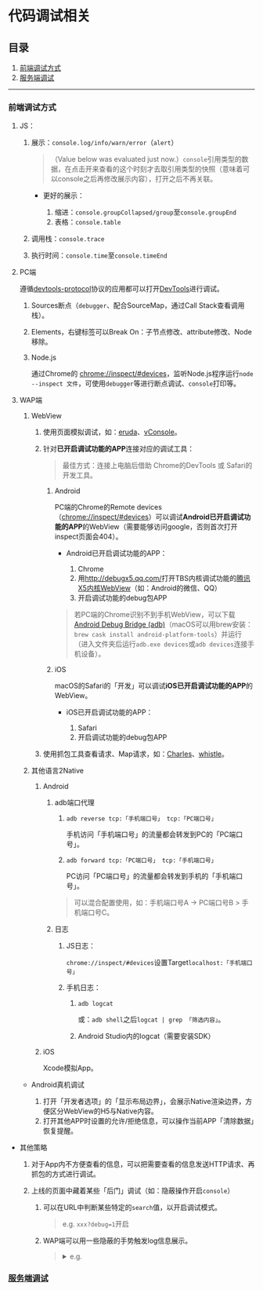 # 代码调试相关

## 目录
1. [前端调试方式](#前端调试方式)
1. [服务端调试](#服务端调试)

---

### 前端调试方式
1. JS：

    1. 展示：`console.log/info/warn/error`（`alert`）

        >（Value below was evaluated just now.）`console`引用类型的数据，在点击开来查看的这个时刻才去取引用类型的快照（意味着可以console之后再修改展示内容），打开之后不再关联。

        - 更好的展示：

            1. 缩进：`console.groupCollapsed/group`至`console.groupEnd`
            2. 表格：`console.table`
    2. 调用栈：`console.trace`
    3. 执行时间：`console.time`至`console.timeEnd`
2. PC端

    遵循[devtools-protocol](https://github.com/chromedevtools/devtools-protocol)协议的应用都可以打开[DevTools](https://developers.google.com/web/tools/chrome-devtools)进行调试。

    1. Sources断点（`debugger`、配合SourceMap，通过Call Stack查看调用栈）。
    2. Elements，右键标签可以Break On：子节点修改、attribute修改、Node移除。
    3. Node.js

        通过Chrome的 <chrome://inspect/#devices>，监听Node.js程序运行`node --inspect 文件`，可使用`debugger`等进行断点调试、`console`打印等。
3. WAP端

    1. WebView

        1. 使用页面模拟调试，如：[eruda](https://github.com/liriliri/eruda)、[vConsole](https://github.com/Tencent/vConsole)。
        2. 针对**已开启调试功能的APP**连接对应的调试工具：

            >最佳方式：连接上电脑后借助 Chrome的DevTools 或 Safari的开发工具。

            1. Android

                PC端的Chrome的Remote devices（<chrome://inspect/#devices>）可以调试**Android已开启调试功能的APP**的WebView（需要能够访问google，否则首次打开inspect页面会404）。

                - Android已开启调试功能的APP：

                    1. Chrome
                    2. 用<http://debugx5.qq.com/>打开TBS内核调试功能的[腾讯X5内核WebView](https://x5.tencent.com/)（如：Android的微信、QQ）
                    3. 开启调试功能的debug包APP

                >若PC端的Chrome识别不到手机WebView，可以下载[Android Debug Bridge (adb)](https://developer.android.google.cn/studio/releases/platform-tools.html?hl=zh-cn#downloads)（macOS可以用brew安装：`brew cask install android-platform-tools`）并运行（进入文件夹后运行`adb.exe devices`或`adb devices`连接手机设备）。
            2. iOS

                macOS的Safari的「开发」可以调试**iOS已开启调试功能的APP**的WebView。

                - iOS已开启调试功能的APP：

                    1. Safari
                    2. 开启调试功能的debug包APP
        3. 使用抓包工具查看请求、Map请求，如：[Charles](https://github.com/realgeoffrey/knowledge/blob/master/工具使用/Charles使用/README.md#charles使用)、[whistle](https://github.com/realgeoffrey/knowledge/blob/master/工具使用/whistle使用/README.md#whistle使用)。
    2. 其他语言2Native

        1. Android

            1. adb端口代理

                1. `adb reverse tcp:「手机端口号」 tcp:「PC端口号」`

                    手机访问「手机端口号」的流量都会转发到PC的「PC端口号」。
                2. `adb forward tcp:「PC端口号」 tcp:「手机端口号」`

                    PC访问「PC端口号」的流量都会转发到手机的「手机端口号」。

                >可以混合配置使用，如：手机端口号A -> PC端口号B > 手机端口号C。
            2. 日志

                1. JS日志：

                    `chrome://inspect/#devices`设置Target`localhost:「手机端口号」`
                2. 手机日志：

                    1. `adb logcat`

                        或：`adb shell`之后`logcat | grep 「筛选内容」`。
                    2. Android Studio内的logcat（需要安装SDK）
        2. iOS

            Xcode模拟App。

    - Android真机调试

        1. 打开「开发者选项」的「显示布局边界」，会展示Native渲染边界，方便区分WebView的H5与Native内容。
        2. 打开其他APP时设置的允许/拒绝信息，可以操作当前APP「清除数据」恢复提醒。

- 其他策略

    1. 对于App内不方便查看的信息，可以把需要查看的信息发送HTTP请求、再抓包的方式进行调试。
    2. 上线的页面中藏着某些「后门」调试（如：隐蔽操作开启`console`）

        1. 可以在URL中判断某些特定的`search`值，以开启调试模式。

            >e.g. `xxx?debug=1`开启
        2. WAP端可以用一些隐蔽的手势触发log信息展示。

            ><details>
            ><summary>e.g.</summary>
            >
            >```javascript
            >let consolelogId = 0
            >
            >function wapConsole () {
            >  if (event.touches.length >= 4) {    // 4个触发点以上
            >    consolelogId += 1
            >
            >    if (consolelogId >= 2) {    // 2次以上触发
            >      // 展示隐藏的调试信息
            >      const newScript = document.createElement('script')
            >      const appendPlace = document.getElementsByTagName('body')[0] || document.getElementsByTagName('head')[0]
            >
            >      newScript.onload = function () { // 只能保证加载完成，但不能判断是否执行
            >        eruda.init()   // new VConsole()
            >        newScript.onload = null
            >      }
            >
            >      // onerror表示加载失败
            >
            >      newScript.src = '//unpkg.com/eruda'    // '//unpkg.com/vconsole'
            >
            >      appendPlace.appendChild(newScript)
            >
            >      document.removeEventListener('touchstart', wapConsole, false)
            >    }
            >  }
            >}
            >
            >document.addEventListener('touchstart', wapConsole, false)
            >```
            ></details>

### [服务端调试](https://github.com/realgeoffrey/knowledge/blob/master/网站前端/服务端相关/README.md#接口错误排查)
